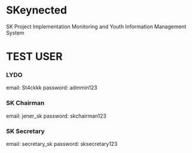 # SKeynected
SK Project Implementation Monitoring and Youth Information Management System
# TEST USER
### LYDO
email: St4ckkk
password: admmin123

### SK Chairman
email: jener_sk
password: skchairman123

### SK Secretary
email: secretary_sk
password: sksecretary123
